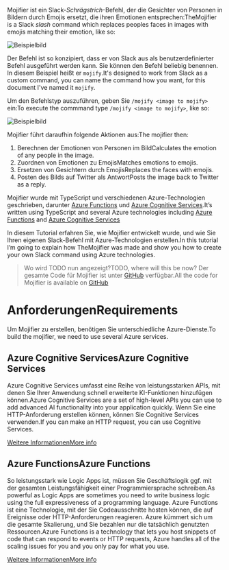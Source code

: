 <span data-ttu-id="89eb6-101">Mojifier ist ein Slack-_Schrägstrich_-Befehl, der die Gesichter von Personen in Bildern durch Emojis ersetzt, die ihren Emotionen entsprechen:</span><span class="sxs-lookup"><span data-stu-id="89eb6-101">TheMojifier is a Slack _slash_ command which replaces peoples faces in images with emojis matching their emotion, like so:</span></span>

![Beispielbild](/media-drafts/example-mojify-image.png)

<span data-ttu-id="89eb6-103">Der Befehl ist so konzipiert, dass er von Slack aus als benutzerdefinierter Befehl ausgeführt werden kann. Sie können den Befehl beliebig benennen. In diesem Beispiel heißt er `mojify`.</span><span class="sxs-lookup"><span data-stu-id="89eb6-103">It's designed to work from Slack as a custom command, you can name the command how you want, for this document I've named it `mojify`.</span></span>

<span data-ttu-id="89eb6-104">Um den Befehlstyp auszuführen, geben Sie `/mojify <image to mojify>` ein:</span><span class="sxs-lookup"><span data-stu-id="89eb6-104">To execute the commmand type `/mojify <image to mojify>`, like so:</span></span>

![Beispielbild](/media-drafts/9.slack-type-mojify.png)

<span data-ttu-id="89eb6-106">Mojifier führt daraufhin folgende Aktionen aus:</span><span class="sxs-lookup"><span data-stu-id="89eb6-106">The mojifier then:</span></span>

1.  <span data-ttu-id="89eb6-107">Berechnen der Emotionen von Personen im Bild</span><span class="sxs-lookup"><span data-stu-id="89eb6-107">Calculates the emotion of any people in the image.</span></span>
2.  <span data-ttu-id="89eb6-108">Zuordnen von Emotionen zu Emojis</span><span class="sxs-lookup"><span data-stu-id="89eb6-108">Matches emotions to emojis.</span></span>
3.  <span data-ttu-id="89eb6-109">Ersetzen von Gesichtern durch Emojis</span><span class="sxs-lookup"><span data-stu-id="89eb6-109">Replaces the faces with emojis.</span></span>
4.  <span data-ttu-id="89eb6-110">Posten des Bilds auf Twitter als Antwort</span><span class="sxs-lookup"><span data-stu-id="89eb6-110">Posts the image back to Twitter as a reply.</span></span>

<span data-ttu-id="89eb6-111">Mojifier wurde mit TypeScript und verschiedenen Azure-Technologien geschrieben, darunter [Azure Functions](https://azure.microsoft.com/services/functions/&WT.mc_id=mojifier-sandbox-ashussai) und [Azure Cognitive Services](https://azure.microsoft.com/services/cognitive-services/?WT.mc_id=mojifier-sandbox-ashussai).</span><span class="sxs-lookup"><span data-stu-id="89eb6-111">It’s written using TypeScript and several Azure technologies including [Azure Functions](https://azure.microsoft.com/services/functions/&WT.mc_id=mojifier-sandbox-ashussai) and [Azure Cognitive Services](https://azure.microsoft.com/services/cognitive-services/?WT.mc_id=mojifier-sandbox-ashussai)</span></span>

<span data-ttu-id="89eb6-112">In diesem Tutorial erfahren Sie, wie Mojifier entwickelt wurde, und wie Sie Ihren eigenen Slack-Befehl mit Azure-Technologien erstellen.</span><span class="sxs-lookup"><span data-stu-id="89eb6-112">In this tutorial I’m going to explain how TheMojifier was made and show you how to create your own Slack command using Azure technologies.</span></span>

> <span data-ttu-id="89eb6-113">Wo wird TODO nun angezeigt?</span><span class="sxs-lookup"><span data-stu-id="89eb6-113">TODO, where will this be now?</span></span>
> <span data-ttu-id="89eb6-114">Der gesamte Code für Mojifier ist unter [GitHub](https://github.com/jawache/mojifier) verfügbar.</span><span class="sxs-lookup"><span data-stu-id="89eb6-114">All the code for Mojifier is available on [GitHub](https://github.com/jawache/mojifier)</span></span>

# <a name="requirements"></a><span data-ttu-id="89eb6-115">Anforderungen</span><span class="sxs-lookup"><span data-stu-id="89eb6-115">Requirements</span></span>

<span data-ttu-id="89eb6-116">Um Mojifier zu erstellen, benötigen Sie unterschiedliche Azure-Dienste.</span><span class="sxs-lookup"><span data-stu-id="89eb6-116">To build the mojifier, we need to use several Azure services.</span></span>

## <a name="azure-cognitive-services"></a><span data-ttu-id="89eb6-117">Azure Cognitive Services</span><span class="sxs-lookup"><span data-stu-id="89eb6-117">Azure Cognitive Services</span></span>

<span data-ttu-id="89eb6-118">Azure Cognitive Services umfasst eine Reihe von leistungsstarken APIs, mit denen Sie Ihrer Anwendung schnell erweiterte KI-Funktionen hinzufügen können.</span><span class="sxs-lookup"><span data-stu-id="89eb6-118">Azure Cognitive Services are a set of high-level APIs you can use to add advanced AI functionality into your application quickly.</span></span> <span data-ttu-id="89eb6-119">Wenn Sie eine HTTP-Anforderung erstellen können, können Sie Cognitive Services verwenden.</span><span class="sxs-lookup"><span data-stu-id="89eb6-119">If you can make an HTTP request, you can use Cognitive Services.</span></span>

[<span data-ttu-id="89eb6-120">Weitere Informationen</span><span class="sxs-lookup"><span data-stu-id="89eb6-120">More info</span></span>](https://azure.microsoft.com/services/cognitive-services/?WT.mc_id=mojifier-sandbox-ashussai)

## <a name="azure-functions"></a><span data-ttu-id="89eb6-121">Azure Functions</span><span class="sxs-lookup"><span data-stu-id="89eb6-121">Azure Functions</span></span>

<span data-ttu-id="89eb6-122">So leistungsstark wie Logic Apps ist, müssen Sie Geschäftslogik ggf. mit der gesamten Leistungsfähigkeit einer Programmiersprache schreiben.</span><span class="sxs-lookup"><span data-stu-id="89eb6-122">As powerful as Logic Apps are sometimes you need to write business logic using the full expressiveness of a programming language.</span></span> <span data-ttu-id="89eb6-123">Azure Functions ist eine Technologie, mit der Sie Codeausschnitte hosten können, die auf Ereignisse oder HTTP-Anforderungen reagieren. Azure kümmert sich um die gesamte Skalierung, und Sie bezahlen nur die tatsächlich genutzten Ressourcen.</span><span class="sxs-lookup"><span data-stu-id="89eb6-123">Azure Functions is a technology that lets you host snippets of code that can respond to events or HTTP requests, Azure handles all of the scaling issues for you and you only pay for what you use.</span></span>

[<span data-ttu-id="89eb6-124">Weitere Informationen</span><span class="sxs-lookup"><span data-stu-id="89eb6-124">More info</span></span>](https://azure.microsoft.com/services/functions/&WT.mc_id=mojifier-sandbox-ashussai)
